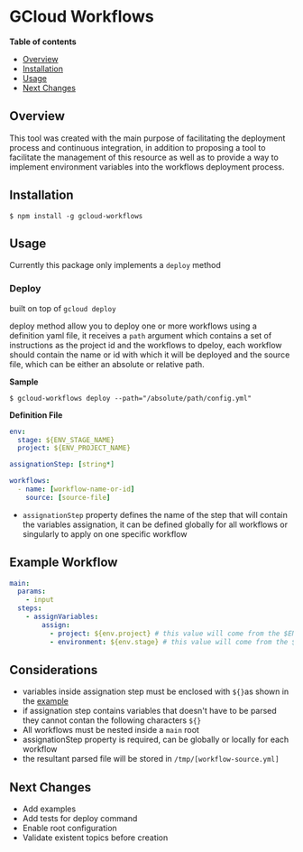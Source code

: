 # GCloud Workflows

**Table of contents**
* [Overview](#overview)
* [Installation](#installation)
* [Usage](#usage)
* [Next Changes](#next-changes)

## Overview

This tool was created with the main purpose of facilitating the deployment process and continuous integration, in addition to proposing a tool to facilitate the management of this resource as well as to provide a way to implement environment variables into the workflows deployment process.

## Installation
```shell
$ npm install -g gcloud-workflows
```

## Usage

Currently this package only implements a `deploy` method

### Deploy
built on top of `gcloud deploy`

deploy method allow you to deploy one or more workflows using a definition yaml file, it receives a `path` argument which contains a set of instructions as the project id and the workflows to dpeloy, each workflow should contain the name or id with which it will be deployed and the source file, which can be either an absolute or relative path.

**Sample**
```shell
$ gcloud-workflows deploy --path="/absolute/path/config.yml"
```
**Definition File**

```yaml
env:
  stage: ${ENV_STAGE_NAME}
  project: ${ENV_PROJECT_NAME}

assignationStep: [string*]

workflows:
  - name: [workflow-name-or-id]
    source: [source-file]
```

* `assignationStep` property defines the name of the step that will contain the variables assignation, it can be defined globally for all workflows or singularly to apply on one specific workflow

## Example Workflow
```yaml
main:
  params:
    - input
  steps:
    - assignVariables:
        assign:
          - project: ${env.project} # this value will come from the $ENV_STAGE_NAME
          - environment: ${env.stage} # this value will come from the $ENV_PROJECT_NAME
```

## Considerations
* variables inside assignation step must be enclosed with `${}`as shown in the [example](#example-workflow)
* if assignation step contains variables that doesn't have to be parsed they cannot contan the following characters `${}`
* All workflows must be nested inside a `main` root
* assignationStep property is required, can be globally or locally for each workflow
* the resultant parsed file will be stored in `/tmp/[workflow-source.yml]`

## Next Changes

* Add examples
* Add tests for deploy command
* Enable root configuration
* Validate existent topics before creation